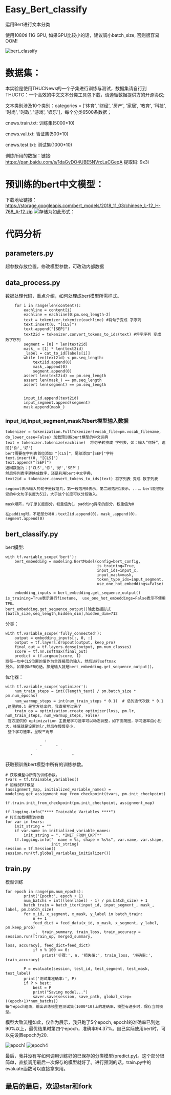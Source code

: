 # Easy_Bert_classify
运用Bert进行文本分类

使用1080ti 11G GPU, 如果GPU比较小的话，建议调小batch_size, 否则很容易OOM!

![bert_classify](https://github.com/NLPxiaoxu/Easy_Bert_classify/blob/master/image/bert_classify.png)
# 数据集：
本实验是使用THUCNews的一个子集进行训练与测试，数据集请自行到THUCTC：一个高效的中文文本分类工具包下载，请遵循数据提供方的开源协议;

文本类别涉及10个类别：categories = ['体育', '财经', '房产', '家居', '教育', '科技', '时尚', '时政', '游戏', '娱乐']，每个分类6500条数据；

cnews.train.txt: 训练集(5000*10)

cnews.val.txt: 验证集(500*10)

cnews.test.txt: 测试集(1000*10)

训练所用的数据：链接: https://pan.baidu.com/s/1daGvDO4UBE5NVrcLaCGeqA 提取码: 9x3i 
# 预训练的bert中文模型：
下载地址链接：https://storage.googleapis.com/bert_models/2018_11_03/chinese_L-12_H-768_A-12.zip
![存储为如此形式：](https://github.com/NLPxiaoxu/Easy_Bert_classify/blob/master/image/bert_model.png)

# 代码分析
## parameters.py
超参数存放位置，修改模型参数，可改动内部数据

## data_process.py
数据处理代码，重点介绍，如何处理成bert模型所需样式。
```
    for i in range(len(content)):
        eachline = content[i]
        eachline = eachline[0:pm.seq_length-2]
        text = tokenizer.tokenize(eachline) #将句子变成 字序列
        text.insert(0, "[CLS]")
        text.append("[SEP]")
        text2id = tokenizer.convert_tokens_to_ids(text) #将字序列 变成 数字序列
        segment = [0] * len(text2id)
        mask_ = [1] * len(text2id)
        _label = cat_to_id[labels[i]]
        while len(text2id) < pm.seq_length:
            text2id.append(0)
            mask_.append(0)
            segment.append(0)
        assert len(text2id) == pm.seq_length
        assert len(mask_) == pm.seq_length
        assert len(segment) == pm.seq_length


        input_id.append(text2id)
        input_segment.append(segment)
        mask.append(mask_)
```
### input_id,input_segment,mask为bert模型输入数据
```
tokenizer = tokenization.FullTokenizer(vocab_file=pm.vocab_filename, do_lower_case=False) 加载预训练bert模型的中文词典
text = tokenizer.tokenize(eachline)  将句子转换成 字列表，如：输入“你好”，返回['你','好']
bert需要在字列表首位添加 "[CLS]"，尾部添加"[SEP]"字符
text.insert(0, "[CLS]")
text.append("[SEP]")
返回数据为：['CLS','你','好','SEP']
然后将列表字转换成数字，还是利用bert中文字典，
text2id = tokenizer.convert_tokens_to_ids(text) 将字列表 变成 数字列表

segemnt表示输入的句子是段落几，第一段落用0表示，第二段落用1表示，...。bert能够接受的中文句子长度为512，大于这个长度可以分段输入。

mask矩阵，句子原长度部分，权重值为1，padding得来的部分，权重值为0

在padding时，不足部分补0；text2id.append(0)，mask_.append(0)，segment.append(0)
```

## bert_classify.py
bert模型:
```
with tf.variable_scope('bert'):
    bert_embedding = modeling.BertModel(config=bert_config,
                                        is_training=True,
                                        input_ids=input_x,
                                        input_mask=mask,
                                        token_type_ids=input_segment,
                                        use_one_hot_embeddings=False)

    embedding_inputs = bert_embedding.get_sequence_output()
is_training=True表示进行finetune,  use_one_hot_embeddings=False表示不使用TPU。
bert_embedding.get_sequence_output()输出数据形式[batch_size,seq_length,hidden_dim],hidden_dim=712
```
分类：
```
with tf.variable_scope('fully_connected'):
    output = embedding_inputs[:, 0, :]
    output = tf.layers.dropout(output, keep_pro)
    final_out = tf.layers.dense(output, pm.num_classes)
    score = tf.nn.softmax(final_out)
    predict = tf.argmax(score, 1)
取每一句中CLS位置的值作为全连接层的输入，然后进行softmax
另外，如果做NER的话，那是输入就是bert_embedding.get_sequence_output()。
```
优化器：
```
with tf.variable_scope('optimizer'):
    num_train_steps = int((length_text) / pm.batch_size * pm.num_epochs)
    num_warmup_steps = int(num_train_steps * 0.1)  # 总的迭代次数 * 0.1 ,这里的0.1 是官方给出的，我直接写过来了
    train_op = optimization.create_optimizer(loss, pm.lr, num_train_steps, num_warmup_steps, False)
 官方提供的 optimization 主要是学习速率可以动态调整，如下面简图，学习速率由小到大，峰值就是设置的lr,然后在慢慢变小，
 整个学习速率，呈现三角形

                 -
               -      -
             -          -
           -                 -
```

获取预训练bert模型中所有的训练参数。
```
# 获取模型中所有的训练参数。
tvars = tf.trainable_variables()
# 加载BERT模型
(assignment_map, initialized_variable_names) = modeling.get_assignment_map_from_checkpoint(tvars, pm.init_checkpoint)

tf.train.init_from_checkpoint(pm.init_checkpoint, assignment_map)

tf.logging.info("**** Trainable Variables ****")
# 打印加载模型的参数
for var in tvars:
    init_string = ""
    if var.name in initialized_variable_names:
        init_string = ", *INIT_FROM_CKPT*"
    tf.logging.info("  name = %s, shape = %s%s", var.name, var.shape,
                    init_string)
session = tf.Session()
session.run(tf.global_variables_initializer())
```
## train.py
模型训练
```
for epoch in range(pm.num_epochs):
        print('Epoch:', epoch + 1)
        num_batchs = int((len(label) - 1) / pm.batch_size) + 1
        batch_train = batch_iter(input_id, input_segment_, mask_, label, pm.batch_size)
        for x_id, x_segment, x_mask, y_label in batch_train:
            n += 1
            feed_dict = feed_data(x_id, x_mask, x_segment, y_label, pm.keep_prob)
            _,  train_summary, train_loss, train_accuracy = session.run([train_op, merged_summary,
                                                                        loss, accuracy], feed_dict=feed_dict)
            if n % 100 == 0:
                print('步骤:', n, '损失值:', train_loss, '准确率:', train_accuracy)

        P = evaluate(session, test_id, test_segment, test_mask, test_label)
        print('测试集准确率:', P)
        if P > best:
            best = P
            print("Saving model...")
            saver.save(session, save_path, global_step=((epoch+1)*num_batchs))
每个epoch结束，输出训练模型在测试集(1000*10)上的准确率，模型有进步时，保存当前模型。
```

模型大致流程如此，仅作为展示，我只跑了5个epoch, epoch1的准确率已到达90%以上，最优结果时第四个epoch，准确率94.37%。自己实际使用bert时，可以先设置epoch为20.


![epoch1](https://github.com/NLPxiaoxu/Easy_Bert_classify/blob/master/image/epoch1.png)
![epoch4](https://github.com/NLPxiaoxu/Easy_Bert_classify/blob/master/image/epoch4.png)


最后，我并没有写如何调用训练好的已保存的分类模型(predict.py)。这个部分很简单，直接调用最后一次保存的模型就好了。进行预测的话，train.py中的evaluate函数可以直接拿来用。

## 最后的最后，欢迎star和fork
